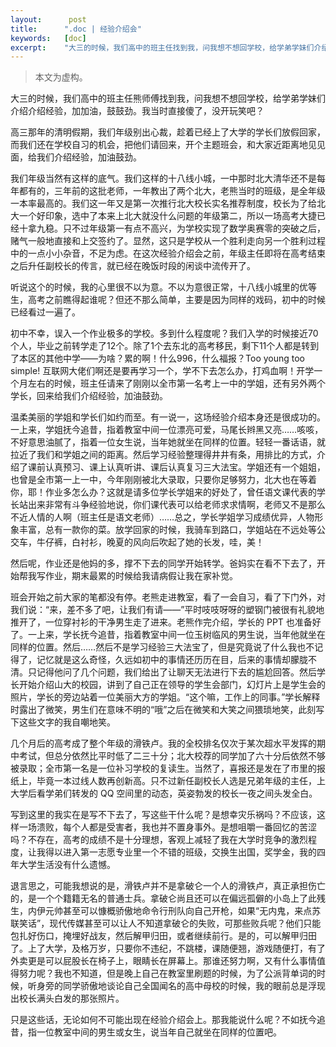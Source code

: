 ```yaml
---
layout:      post
title:      ".doc | 经验介绍会"
keywords:   [doc]
excerpt:    "大三的时候，我们高中的班主任找到我，问我想不想回学校，给学弟学妹们介绍介绍经验，加油鼓劲。"
---
```


> 本文为虚构。

大三的时候，我们高中的班主任熊师傅找到我，问我想不想回学校，给学弟学妹们介绍介绍经验，加加油，鼓鼓劲。我当时直接傻了，没开玩笑吧？

高三那年的清明假期，我们年级别出心裁，趁着已经上了大学的学长们放假回家，而我们还在学校自习的机会，把他们请回来，开个主题班会，和大家近距离地见见面，给我们介绍经验，加油鼓劲。

我们年级当然有这样的底气。我们这样的十八线小城，一中那时北大清华还不是每年都有的，三年前的这批老师，一年教出了两个北大，老熊当时的班级，是全年级一本率最高的。我们这一年又是第一次推行北大校长实名推荐制度，校长为了给北大一个好印象，选中了本来上北大就没什么问题的年级第二，所以一场高考大捷已经十拿九稳。只不过年级第一有点不高兴，为学校实现了数学奥赛零的突破之后，赌气一般地直接和上交签约了。显然，这只是学校从一个胜利走向另一个胜利过程中的一点小小杂音，不足为虑。在这次经验介绍会之前，年级主任即将在高考结束之后升任副校长的传言，就已经在晚饭时段的闲谈中流传开了。

听说这个的时候，我的心里很不以为意。不以为意很正常，十八线小城里的优等生，高考之前瞧得起谁呢？但还不那么简单，主要是因为同样的戏码，初中的时候已经看过一遍了。

初中不幸，误入一个作业极多的学校。多到什么程度呢？我们入学的时候接近70个人，毕业之前转学走了12个。除了1个去东北的高考移民，剩下11个人都是转到了本区的其他中学——为啥？累的啊！什么996，什么福报？Too young too simple! 互联网大佬们啊还是要再学习一个，学不下去怎么办，打鸡血啊！开学一个月左右的时候，班主任请来了刚刚以全市第一名考上一中的学姐，还有另外两个学长，回来给我们介绍经验，加油鼓劲。

温柔美丽的学姐和学长们如约而至。有一说一，这场经验介绍本身还是很成功的。一上来，学姐抚今追昔，指着教室中间一位漂亮可爱，马尾长辫黑又亮……咳咳，不好意思油腻了，指着一位女生说，当年她就坐在同样的位置。轻轻一番话语，就拉近了我们和学姐之间的距离。然后学习经验整理得井井有条，用排比的方式，介绍了课前认真预习、课上认真听讲、课后认真复习三大法宝。学姐还有一个姐姐，也曾是全市第一上一中，今年刚刚被北大录取，只要你足够努力，北大也在等着你，耶！作业多怎么办？这就是请多位学长学姐来的好处了，曾任语文课代表的学长站出来非常有斗争经验地说，你们课代表可以给老师求求情啊，老师又不是那么不近人情的人啊（班主任是语文老师）……总之，学长学姐学习成绩优异，人物形象丰富，总有一款你的菜。放学回家的时候，我骑车到路口，学姐站在不远处等公交车，牛仔裤，白衬衫，晚夏的风向后吹起了她的长发，哇，美！

然后呢，作业还是他妈的多，撑不下去的同学开始转学。爸妈实在看不下去了，开始帮我写作业，期末最累的时候给我请病假让我在家补觉。

班会开始之前大家的笔都没有停。老熊走进教室，看了一会自习，看了下门外，对我们说：“来，差不多了吧，让我们有请——”平时吱吱呀呀的塑钢门被很有礼貌地推开了，一位穿衬衫的干净男生走了进来。老熊作完介绍，学长的 PPT 也准备好了。一上来，学长抚今追昔，指着教室中间一位玉树临风的男生说，当年他就坐在同样的位置。然后……然后不是学习经验三大法宝了，但是究竟说了什么我也不记得了，记忆就是这么奇怪，久远如初中的事情还历历在目，后来的事情却朦胧不清。只记得他问了几个问题，我们给出了让聊天无法进行下去的尴尬回答。然后学长开始介绍山大的校园，讲到了自己正在领导的学生会部门，幻灯片上是学生会的照片，学长的旁边站着一位美丽大方的学姐。“这个嘛，工作上的同事。”学长解释时露出了微笑，男生们在意味不明的“哦”之后在微笑和大笑之间猥琐地笑，此刻写下这些文字的我自嘲地笑。

几个月后的高考成了整个年级的滑铁卢。我的全校排名仅次于某次超水平发挥的期中考试，但总分依然比平时低了二三十分；北大校荐的同学加了六十分后依然不够被录取；全市第一名是一位补习学校的复读生。当然了，喜报还是发在了市里的报纸上，毕竟一本过线人数再创新高。只不过新任副校长人选是兄弟年级的主任，上大学后看学弟们转发的 QQ 空间里的动态，英姿勃发的校长一夜之间头发全白。

写到这里的我实在是写不下去了，写这些干什么呢？是想幸灾乐祸吗？不应该，这样一场溃败，每个人都是受害者，我也并不置身事外。是想咀嚼一番回忆的苦涩吗？不存在，高考的成绩不是十分理想，客观上减轻了我在大学时竞争的激烈程度，让我得以进入第一志愿专业里一个不错的班级，交换生出国，奖学金，我的四年大学生活没有什么遗憾。

退言思之，可能我想说的是，滑铁卢并不是拿破仑一个人的滑铁卢，真正承担伤亡的，是一个个籍籍无名的普通士兵。拿破仑尚且还可以在偏远孤僻的小岛上了此残生，内伊元帅甚至可以慷概骄傲地命令行刑队向自己开枪，如果“无内鬼，来点苏联笑话”，现代传媒甚至可以让人不知道拿破仑的失败，可那些败兵呢？他们只能包扎好伤口，掩埋好战友，然后解甲归田，或者继续前行。是的，可以解甲归田了。上了大学，及格万岁，只要你不违纪，不跳楼，课随便翘，游戏随便打，有了外卖更是可以屁股长在椅子上，眼睛长在屏幕上。那谁还努力啊，又有什么事情值得努力呢？我也不知道，但是晚上自己在教室里刷题的时候，为了公派背单词的时候，听身旁的同学骄傲地谈论自己全国闻名的高中母校的时候，我的眼前总是浮现出校长满头白发的那张照片。

只是这些话，无论如何不可能出现在经验介绍会上。那我能说什么呢？不如抚今追昔，指一位教室中间的男生或女生，说当年自己就坐在同样的位置吧。

